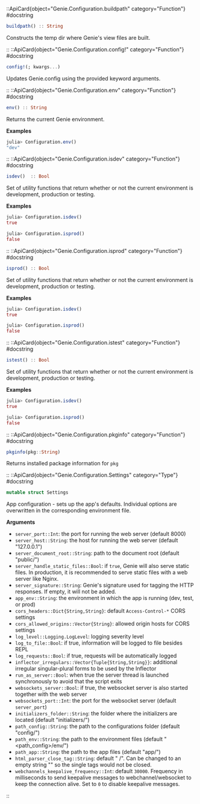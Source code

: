 

::ApiCard{object="Genie.Configuration.buildpath" category="Function"}
#docstring


```julia
buildpath() :: String
```

Constructs the temp dir where Genie's view files are built.

::
::ApiCard{object="Genie.Configuration.config!" category="Function"}
#docstring


```julia
config!(; kwargs...)
```

Updates Genie.config using the provided keyword arguments.

::
::ApiCard{object="Genie.Configuration.env" category="Function"}
#docstring


```julia
env() :: String
```

Returns the current Genie environment.

**Examples**

```julia
julia> Configuration.env()
"dev"
```

::
::ApiCard{object="Genie.Configuration.isdev" category="Function"}
#docstring


```julia
isdev()  :: Bool
```

Set of utility functions that return whether or not the current environment is development, production or testing.

**Examples**

```julia
julia> Configuration.isdev()
true

julia> Configuration.isprod()
false
```

::
::ApiCard{object="Genie.Configuration.isprod" category="Function"}
#docstring


```julia
isprod() :: Bool
```

Set of utility functions that return whether or not the current environment is development, production or testing.

**Examples**

```julia
julia> Configuration.isdev()
true

julia> Configuration.isprod()
false
```

::
::ApiCard{object="Genie.Configuration.istest" category="Function"}
#docstring


```julia
istest() :: Bool
```

Set of utility functions that return whether or not the current environment is development, production or testing.

**Examples**

```julia
julia> Configuration.isdev()
true

julia> Configuration.isprod()
false
```

::
::ApiCard{object="Genie.Configuration.pkginfo" category="Function"}
#docstring


```julia
pkginfo(pkg::String)
```

Returns installed package information for `pkg`

::
::ApiCard{object="Genie.Configuration.Settings" category="Type"}
#docstring


```julia
mutable struct Settings
```

App configuration - sets up the app's defaults. Individual options are overwritten in the corresponding environment file.

**Arguments**

  * `server_port::Int`: the port for running the web server (default 8000)
  * `server_host::String`: the host for running the web server (default "127.0.0.1")
  * `server_document_root::String`: path to the document root (default "public/")
  * `server_handle_static_files::Bool`: if `true`, Genie will also serve static files. In production, it is recommended to serve static files with a web server like Nginx.
  * `server_signature::String`: Genie's signature used for tagging the HTTP responses. If empty, it will not be added.
  * `app_env::String`: the environment in which the app is running (dev, test, or prod)
  * `cors_headers::Dict{String,String}`: default `Access-Control-*` CORS settings
  * `cors_allowed_origins::Vector{String}`: allowed origin hosts for CORS settings
  * `log_level::Logging.LogLevel`: logging severity level
  * `log_to_file::Bool`: if true, information will be logged to file besides REPL
  * `log_requests::Bool`: if true, requests will be automatically logged
  * `inflector_irregulars::Vector{Tuple{String,String}}`: additional irregular singular-plural forms to be used by the Inflector
  * `run_as_server::Bool`: when true the server thread is launched synchronously to avoid that the script exits
  * `websockets_server::Bool`: if true, the websocket server is also started together with the web server
  * `websockets_port::Int`: the port for the websocket server (default `server_port`)
  * `initializers_folder::String`: the folder where the initializers are located (default "initializers/")
  * `path_config::String`: the path to the configurations folder (default "config/")
  * `path_env::String`: the path to the environment files (default "<path_config>/env/")
  * `path_app::String`: the path to the app files (default "app/")
  * `html_parser_close_tag::String`: default " /". Can be changed to an empty string "" so the single tags would not be closed.
  * `webchannels_keepalive_frequency::Int`: default `30000`. Frequency in milliseconds to send keepalive messages to webchannel/websocket to keep the connection alive. Set to `0` to disable keepalive messages.

::
